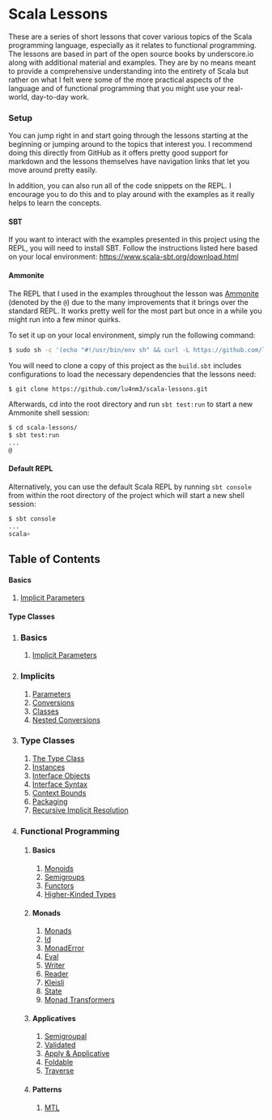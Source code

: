 # Scala Lessons

These are a series of short lessons that cover various topics of the Scala programming language, especially as it
relates to functional programming. The lessons are based in part of the open source books by underscore.io along with
additional material and examples. They are by no means meant to provide a comprehensive understanding into the entirety
of Scala but rather on what I felt were some of the more practical aspects of the language and of functional programming
that you might use your real-world, day-to-day work.

### Setup

You can jump right in and start going through the lessons starting at the beginning or jumping around to the topics that
interest you. I recommend doing this directly from GitHub as it offers pretty good support for markdown and the lessons
themselves have navigation links that let you move around pretty easily. 

In addition, you can also run all of the code snippets on the REPL. I encourage you to do this and to play around with
the examples as it really helps to learn the concepts.

#### SBT

If you want to interact with the examples presented in this project using the REPL, you will need to install SBT. Follow
the instructions listed here based on your local environment: https://www.scala-sbt.org/download.html

#### Ammonite

The REPL that I used in the examples throughout the lesson was [Ammonite](http://ammonite.io/#Ammonite-REPL) (denoted by
the `@`) due to the many improvements that it brings over the standard REPL. It works pretty well for the most part but
once in a while you might run into a few minor quirks.

To set it up on your local environment, simply run the following command:

```bash
$ sudo sh -c '(echo "#!/usr/bin/env sh" && curl -L https://github.com/lihaoyi/Ammonite/releases/download/1.3.2/2.12-1.3.2) > /usr/local/bin/amm && chmod +x /usr/local/bin/amm' && amm
```

You will need to clone a copy of this project as the `build.sbt` includes configurations to load the necessary
dependencies that the lessons need:

```bash
$ git clone https://github.com/lu4nm3/scala-lessons.git
```

Afterwards, cd into the root directory and run `sbt test:run` to start a new Ammonite shell session:

```bash
$ cd scala-lessons/
$ sbt test:run
...
@
```

#### Default REPL

Alternatively, you can use the default Scala REPL by running `sbt console` from within the root directory of the project
which will start a new shell session:

```bash
$ sbt console
...
scala> 
```

## Table of Contents

<h4>Basics</h4>

<ol>
    <li><a href="lesson1_1_params.md">Implicit Parameters</a></li>
</ol>

<h4>Type Classes</h4>


<ol>
    <li><h3>Basics</h3>
        <ol>
            <li><a href="lesson1_1_params.md">Implicit Parameters</a></li>
        </ol>
    </li>
    <li><h3>Implicits</h3>
        <ol>
            <li><a href="_1_implicits/lesson1_1_params.md">Parameters</a></li>
            <li><a href="_1_implicits/lesson1_2_conversions.md">Conversions</a></li>
            <li><a href="_1_implicits/lesson1_3_classes.md">Classes</a></li>
            <li><a href="_1_implicits/lesson1_4_nested_conversions.md">Nested Conversions</a></li>
        </ol>
    </li>
    <li><h3>Type Classes</h3>
        <ol>
            <li><a href="_2_type_classes/lesson2_1_classes.md">The Type Class</a></li>
            <li><a href="_2_type_classes/lesson2_2_instances.md">Instances</a></li>
            <li><a href="_2_type_classes/lesson2_3_1_interface_objects.md">Interface Objects</a></li>
            <li><a href="_2_type_classes/lesson2_3_2_interface_syntax.md">Interface Syntax</a></li>
            <li><a href="_2_type_classes/lesson2_4_context_bounds.md">Context Bounds</a></li>
            <li><a href="_2_type_classes/lesson2_5_implicit_scope_packaging.md">Packaging</a></li>
            <li><a href="_2_type_classes/lesson2_6_recursive_implicit_resolution.md">Recursive Implicit Resolution</a></li>
        </ol>
    </li>
    <li><h3>Functional Programming</h3>
        <ol>
            <li><h4>Basics</h4>
                <ol>
                    <li><a href="_3_functional_programming_basics/lesson3_1_monoids.md">Monoids</a></li>
                    <li><a href="_3_functional_programming_basics/lesson3_2_semigroups.md">Semigroups</a></li>
                    <li><a href="_3_functional_programming_basics/lesson3_3_functors.md">Functors</a></li>
                    <li><a href="_3_functional_programming_basics/lesson3_4_higher_kinded_types.md">Higher-Kinded Types</a></li>
                </ol>
            </li>
            <li><h4>Monads</h4>
                <ol>
                    <li><a href="_4_functional_programming_monads/lesson4_1_monads.md">Monads</a></li>
                    <li><a href="_4_functional_programming_monads/lesson4_2_id.md">Id</a></li>
                    <li><a href="_4_functional_programming_monads/lesson4_3_monad_error.md">MonadError</a></li>
                    <li><a href="_4_functional_programming_monads/lesson4_4_eval.md">Eval</a></li>
                    <li><a href="_4_functional_programming_monads/lesson4_5_writer.md">Writer</a></li>
                    <li><a href="_4_functional_programming_monads/lesson4_6_reader.md">Reader</a></li>
                    <li><a href="_4_functional_programming_monads/lesson4_7_kleisli.md">Kleisli</a></li>
                    <li><a href="_4_functional_programming_monads/lesson4_8_state.md">State</a></li>
                    <li><a href="_4_functional_programming_monads/lesson4_9_monad_transformers.md">Monad Transformers</a></li>
                </ol>
            </li>
            <li><h4>Applicatives</h4>
                <ol>
                    <li><a href="_5_functional_programming_applicatives/lesson5_1_semigroupal.md">Semigroupal</a></li>
                    <li><a href="_5_functional_programming_applicatives/lesson5_2_validated.md">Validated</a></li>
                    <li><a href="_5_functional_programming_applicatives/lesson5_3_apply_applicative.md">Apply & Applicative</a></li>
                    <li><a href="_5_functional_programming_applicatives/lesson5_4_foldable.md">Foldable</a></li>
                    <li><a href="_5_functional_programming_applicatives/lesson5_5_traverse.md">Traverse</a></li>
                </ol>
            </li>
            <li><h4>Patterns</h4>
                <ol>
                    <li><a href="_6_functional_programming_patterns/lesson6_1_mtl.md">MTL</a></li>
                </ol>
            </li>
        </ol>
    </li>    
</ol>


